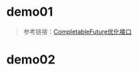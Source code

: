 # demo01

> 参考链接：[CompletableFuture优化接口](https://mp.weixin.qq.com/s/APMYclYupMokZvf5ZWdYAQ)

# demo02

> 